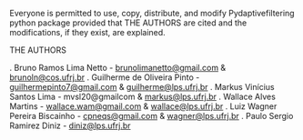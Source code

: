 Everyone is permitted to use, copy, distribute, and modify Pydaptivefiltering python package provided that THE
AUTHORS are cited and the modifications, if they exist, are explained.

THE AUTHORS

  . Bruno Ramos Lima Netto - brunolimanetto@gmail.com & brunoln@cos.ufrj.br
  . Guilherme de Oliveira Pinto - guilhermepinto7@gmail.com & guilherme@lps.ufrj.br
  . Markus Vinícius Santos Lima - mvsl20@gmailcom & markus@lps.ufrj.br
  . Wallace Alves Martins - wallace.wam@gmail.com & wallace@lps.ufrj.br
  . Luiz Wagner Pereira Biscainho - cpneqs@gmail.com & wagner@lps.ufrj.br
  . Paulo Sergio Ramirez Diniz - diniz@lps.ufrj.br
